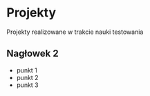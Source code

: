 # Projekty
Projekty realizowane w trakcie nauki testowania

## Nagłowek 2

 - punkt 1
 - punkt 2
 - punkt 3
